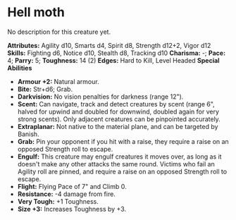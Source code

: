 # Hell moth

No description for this creature yet.

**Attributes:** Agility d10, Smarts d4, Spirit d8, Strength d12+2, Vigor
d12
**Skills:** Fighting d6, Notice d10, Stealth d8, Tracking d10
**Charisma:** -; **Pace:** 4; **Parry:** 5; **Toughness:** 14 (2)
**Edges:** Hard to Kill, Level Headed
**Special Abilities**

- **Armour +2:** Natural armour.
- **Bite:** Str+d6; Grab.
- **Darkvision:** No vision penalties for darkness (range 12").
- **Scent:** Can navigate, track and detect creatures by scent (range
6", halved for upwind and doubled for downwind, doubled again for very
strong scents). Only adjacent creatures can be pinpointed accurately.
- **Extraplanar:** Not native to the material plane, and can be targeted
by Banish.
- **Grab:** Pin your opponent if you hit with a raise, they require a
raise on an opposed Strength roll to escape.
- **Engulf:** This creature may engulf creatures it moves over, as long
as it doesn't make any other attacks the same round. Victims who fail
an Agility roll are pinned, and require a raise on an opposed Strength
roll to escape.
- **Flight:** Flying Pace of 7" and Climb 0.
- **Resistance:** -4 damage from fire.
- **Very Tough:** +1 Toughness.
- **Size +3:** Increases Toughness by +3.

